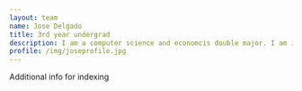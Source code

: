 ```yaml
---
layout: team
name: Jose Delgado
title: 3rd year undergrad
description: I am a computer science and economcis double major. I am interested in applying my knowledge of computer science to develop efficient solutions for meaningul, scientific problems.
profile: /img/joseprofile.jpg
---
```


Additional info for indexing
